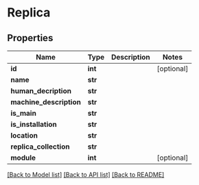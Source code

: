 # Replica

## Properties
Name | Type | Description | Notes
------------ | ------------- | ------------- | -------------
**id** | **int** |  | [optional] 
**name** | **str** |  | 
**human_decription** | **str** |  | 
**machine_description** | **str** |  | 
**is_main** | **str** |  | 
**is_installation** | **str** |  | 
**location** | **str** |  | 
**replica_collection** | **str** |  | 
**module** | **int** |  | [optional] 

[[Back to Model list]](../README.md#documentation-for-models) [[Back to API list]](../README.md#documentation-for-api-endpoints) [[Back to README]](../README.md)


